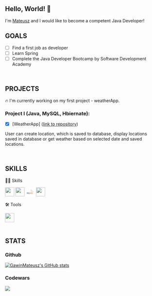 ## Hello, World! 👋
I'm [Mateusz](https://www.linkedin.com/in/mateusz-gawin/) and I would like to become a competent Java Developer!

## GOALS
- [ ] Find a first job as developer
- [ ] Learn Spring
- [ ] Complete the Java Developer Bootcamp by Software Development Academy
<br />

## PROJECTS

🔥 I'm currently working on my first project - weatherApp.

### Project I (Java, MySQL, Hbiernate):

- [x] [WeatherApp]  ([link to repository](https://github.com/GawinMateusz/WeatherApp))

User can create location, which is saved to database, display locations saved in database or get weather based on selected date and saved locations.

 <br />


## SKILLS

🚴‍♂️ Skills

<code><img width="30" height="30" src="https://cdn-icons-png.flaticon.com/512/226/226777.png"></code>
<code><img width="30" height="30" src="https://design.jboss.org/hibernate/logo/final/hibernate_logo_whitebkg_stacked.svg"></code>
<code><img width="30" height="30" src="https://raw.githubusercontent.com/github/explore/80688e429a7d4ef2fca1e82350fe8e3517d3494d/topics/mysql/mysql.png"></code>
<code><img width="30" height="30" src="https://git-scm.com/images/logos/downloads/Git-Icon-1788C.png"></code>

🛠️ Tools

<code><img width="30" height="30" src="https://upload.wikimedia.org/wikipedia/commons/thumb/9/9c/IntelliJ_IDEA_Icon.svg/1200px-IntelliJ_IDEA_Icon.svg.png"></code>
<br/>
<br/>

## STATS

### Github
  
[![GawinMateusz's GitHub stats](https://github-readme-stats.vercel.app/api?username=GawinMateusz&hide=stars&theme=nightowl&show_icons=true)](https://github.com/GawinMateusz/github-readme-stats)

### Codewars

[<img width="auto" height="auto" src="https://github-readme-codewars-stats.herokuapp.com/api/?username=Civil94&badge&colormode=dark_mode">](https://www.codewars.com/users/Civil94)

   
